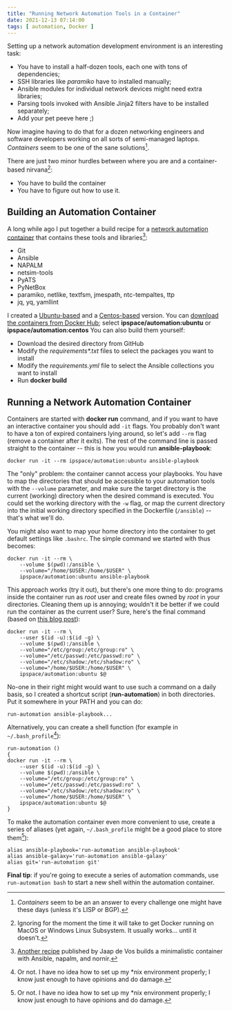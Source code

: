 ```yaml
---
title: "Running Network Automation Tools in a Container"
date: 2021-12-13 07:14:00
tags: [ automation, Docker ]
---
```

Setting up a network automation development environment is an interesting task: 

* You have to install a half-dozen tools, each one with tons of dependencies;
* SSH libraries like *paramiko* have to installed manually;
* Ansible modules for individual network devices might need extra libraries;
* Parsing tools invoked with Ansible Jinja2 filters have to be installed separately;
* Add your pet peeve here ;)

Now imagine having to do that for a dozen networking engineers and software developers working on all sorts of semi-managed laptops. *Containers* seem to be one of the sane solutions[^CA].
<!--more-->
[^CA]: *Containers* seem to be an an answer to every challenge one might have these days (unless it's LISP or BGP).

There are just two minor hurdles between where you are and a container-based nirvana[^DCK]:

* You have to build the container
* You have to figure out how to use it.

[^DCK]: Ignoring for the moment the time it will take to get Docker running on MacOS or Windows Linux Subsystem. It usually works... until it doesn't.

## Building an Automation Container

A long while ago I put together a build recipe for a [network automation container](https://github.com/ipspace/NetOpsWorkshop/tree/master/Docker) that contains these tools and libraries[^SMALLER]:

* Git
* Ansible
* NAPALM
* netsim-tools
* PyATS
* PyNetBox
* paramiko, netlike, textfsm, jmespath, ntc-tempaltes, ttp
* jq, yq, yamllint

[^SMALLER]: [Another recipe](https://packetpushers.net/building-a-docker-network-automation-container/) published by Jaap de Vos builds a minimalistic container with Ansible, napalm, and nornir.
  
I created a [Ubuntu-based](https://github.com/ipspace/NetOpsWorkshop/tree/master/Docker/Ubuntu) and a [Centos-based](https://github.com/ipspace/NetOpsWorkshop/tree/master/Docker/Centos) version. You can [download the containers from Docker Hub](https://hub.docker.com/r/ipspace/automation); select **ipspace/automation:ubuntu** or **ipspace/automation:centos** You can also build them yourself:

* Download the desired directory from GitHub
* Modify the *requirements\*.txt* files to select the packages you want to install
* Modify the *requirements.yml* file to select the Ansible collections you want to install
* Run **docker build**

## Running a Network Automation Container

Containers are started with **docker run** command, and if you want to have an interactive container you should add `-it` flags. You probably don't want to have a ton of expired containers lying around, so let's add `--rm` flag (remove a container after it exits). The rest of the command line is passed straight to the container -- this is how you would run **ansible-playbook**:

```
docker run -it --rm ipspace/automation:ubuntu ansible-playbook
```

The "only" problem: the container cannot access your playbooks. You have to map the directories that should be accessible to your automation tools with the `--volume` parameter, and make sure the target directory is the current (working) directory when the desired command is executed. You could set the working directory with the `-w` flag, or map the current directory into the initial working directory specified in the Dockerfile (`/ansible`) -- that's what we'll do.

You might also want to map your home directory into the container to get default settings like `.bashrc`. The simple command we started with thus becomes:

```
docker run -it --rm \
    --volume $(pwd):/ansible \
    --volume="/home/$USER:/home/$USER" \
    ipspace/automation:ubuntu ansible-playbook
```

This approach works (try it out), but there's one more thing to do: programs inside the container run as *root* user and create files owned by *root* in your directories. Cleaning them up is annoying; wouldn't it be better if we could run the container as the current user? Sure, here's the final command (based on [this blog post](https://faun.pub/set-current-host-user-for-docker-container-4e521cef9ffc)):

```
docker run -it --rm \
    --user $(id -u):$(id -g) \
    --volume $(pwd):/ansible \
    --volume="/etc/group:/etc/group:ro" \
    --volume="/etc/passwd:/etc/passwd:ro" \
    --volume="/etc/shadow:/etc/shadow:ro" \
    --volume="/home/$USER:/home/$USER" \
    ipspace/automation:ubuntu $@
```

No-one in their right might would want to use such a command on a daily basis, so I created a shortcut script (**run-automation**) in both directories. Put it somewhere in your PATH and you can do:

```
run-automation ansible-playbook...
```

Alternatively, you can create a shell function (for example in `~/.bash_profile`[^ORNOT]):

```
run-automation ()
{
docker run -it --rm \
    --user $(id -u):$(id -g) \
    --volume $(pwd):/ansible \
    --volume="/etc/group:/etc/group:ro" \
    --volume="/etc/passwd:/etc/passwd:ro" \
    --volume="/etc/shadow:/etc/shadow:ro" \
    --volume="/home/$USER:/home/$USER" \
    ipspace/automation:ubuntu $@
}
```

[^ORNOT]: Or not. I have no idea how to set up my *nix environment properly; I know just enough to have opinions and do damage.

To make the automation container even more convenient to use, create a series of aliases (yet again, `~/.bash_profile` might be a good place to store them[^ORNOT]):

```
alias ansible-playbook='run-automation ansible-playbook'
alias ansible-galaxy='run-automation ansible-galaxy'
alias git='run-automation git'
```

**Final tip**: if you're going to execute a series of automation commands, use `run-automation bash` to start a new shell within the automation container.
